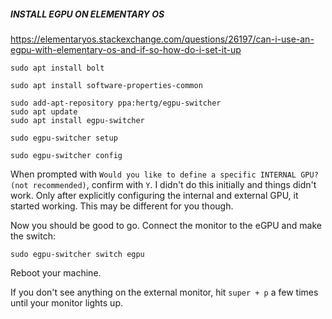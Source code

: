 ##### INSTALL EGPU ON ELEMENTARY OS

https://elementaryos.stackexchange.com/questions/26197/can-i-use-an-egpu-with-elementary-os-and-if-so-how-do-i-set-it-up

```
sudo apt install bolt

sudo apt install software-properties-common

sudo add-apt-repository ppa:hertg/egpu-switcher
sudo apt update
sudo apt install egpu-switcher

sudo egpu-switcher setup

sudo egpu-switcher config
```
When prompted with `Would you like to define a specific INTERNAL GPU? (not recommended)`, confirm with `Y`. I didn't do this initially and things didn't work. Only after explicitly configuring the internal and external GPU, it started working. This may be different for you though.


Now you should be good to go. Connect the monitor to the eGPU and make the switch:
```
sudo egpu-switcher switch egpu
```
Reboot your machine.

If you don't see anything on the external monitor, hit `super + p` a few times until your monitor lights up.
